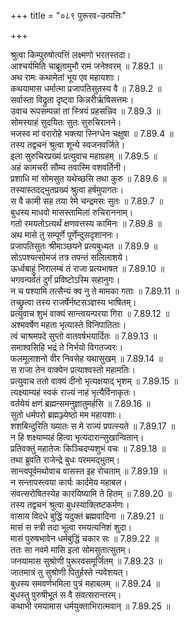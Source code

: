 +++
title = "०८९ पुरूरव-उत्पत्तिः"

+++


  
श्रुत्वा किम्पुरुषोत्पत्तिं लक्ष्मणो भरतस्तदा।  
आश्चर्यमिति चाब्रूतामुभौ रामं जनेश्वरम् ॥ 7.89.1 ॥   
अथ रामः कथामेतां भूय एव महायशाः।  
कथयामास धर्मात्मा प्रजापतिसुतस्य वै ॥ 7.89.2 ॥   
सर्वास्ता विद्रुता दृष्ट्वा किन्नरीर्ऋषिसत्तमः।  
उवाच रूपसम्पन्नां तां स्त्रियं प्रहसन्निव ॥ 7.89.3 ॥   
सोमस्याहं सुदयितः सुतः सुरुचिरानने।  
भजस्व मां वरारोहे भक्त्या स्निग्धेन चक्षुषा ॥ 7.89.4 ॥   
तस्य तद्वचनं श्रुत्वा शून्ये स्वजनवर्जिते।  
इला सुरुचिरप्रख्यं प्रत्युवाच महाग्रहम् ॥ 7.89.5 ॥   
अहं कामचरी सौम्य तवास्मि वशवर्तिनी।  
प्रशाधि मां सोमसुत यथेच्छसि तथा कुरु ॥ 7.89.6 ॥   
तस्यास्तदद्भुतप्रख्यं श्रुत्वा हर्षमुपागतः।  
स वै कामी सह तया रेमे चन्द्रमसः सुतः ॥ 7.89.7 ॥   
बुधस्य माधवो मासस्तामिलां रुचिराननाम्।  
गतो रमयतोऽत्यर्थं क्षणवत्तस्य कामिनः ॥ 7.89.8 ॥   
अथ मासे तु सम्पूर्णे पूर्णेन्दुसदृशाननः।  
प्रजापतिसुतः श्रीमाञ्छयने प्रत्यबुध्यत ॥ 7.89.9 ॥   
सोऽपश्यत्सोमजं तत्र तपन्तं सलिलाशये।  
ऊर्ध्वबाहुं निरालम्बं तं राजा प्रत्यभाषत ॥ 7.89.10 ॥   
भगवन्पर्वतं दुर्गं प्रविष्टोऽस्मि सहानुगः।  
न च पश्यामि तत्सैन्यं क्व नु ते मामका गताः ॥ 7.89.11 ॥   
तच्छ्रुत्वा तस्य राजर्षेर्नष्टसञ्ज्ञस्य भाषितम्।  
प्रत्युवाच शुभं वाक्यं सान्त्वयन्परया गिरा ॥ 7.89.12 ॥   
अश्मवर्षेण महता भृत्यास्ते विनिपातिताः।  
त्वं चाश्रमपदे सुप्तो वातवर्षभयार्दितः ॥ 7.89.13 ॥   
समाश्वसिहि भद्रं ते निर्भयो विगतज्वरः।  
फलमूलाशनो वीर निवसेह यथासुखम् ॥ 7.89.14 ॥   
स राजा तेन वाक्येन प्रत्याश्वस्तो महामतिः।  
प्रत्युवाच ततो वाक्यं दीनो भृत्यक्षयाद् भृशम् ॥ 7.89.15 ॥   
त्यक्ष्याम्यहं स्वकं राज्यं नाहं भृत्यैर्विनाकृतः।  
वर्तयेयं क्षणं ब्रह्मन्समनुज्ञातुमर्हसि ॥ 7.89.16 ॥   
सुतो धर्मपरो ब्रह्मञ्ज्येष्ठो मम महायशाः।  
शशबिन्दुरिति ख्यातः स मे राज्यं प्रपत्स्यते ॥ 7.89.17 ॥   
न हि शक्ष्याम्यहं हित्वा भृत्यदारान्सुखान्वितान्।  
प्रतिवक्तुं महातेजः किञ्चिदप्यशुभं वचः ॥ 7.89.18 ॥   
तथा ब्रुवति राजेन्द्रे बुधः परममद्भुतम्।  
सान्त्वपूर्वमथोवाच वासस्त इह रोचताम् ॥ 7.89.19 ॥   
न सन्तापस्त्वया कार्यः कार्दमेय महाबल।  
संवत्सरोषितस्येह कारयिष्यामि ते हितम् ॥ 7.89.20 ॥   
तस्य तद्वचनं श्रुत्वा बुधस्याक्लिष्टकर्मणः।  
वासाय विदधे बुद्धिं यदुक्तं ब्रह्मवादिना ॥ 7.89.21 ॥   
मासं स स्त्री तदा भूत्वा रमयत्यनिशं शुदा।  
मासं पुरुषभावेन धर्मबुद्धिं चकार सः ॥ 7.89.22 ॥   
ततः सा नवमे मासि इला सोमसुतात्सुतम्।  
जनयामास सुश्रोणी पुरूरवसमूर्जितम् ॥ 7.89.23 ॥   
जातमात्रं तु सुश्रोणी पितुर्हस्ते न्यवेशयत्।  
बुधस्य समवर्णभमिला पुत्रं महाबलम् ॥ 7.89.24 ॥   
बुधस्तु पुरुषीभूतं स वै संवत्सरान्तरम्।  
कथाभी रमयामास धर्मयुक्ताभिरात्मवान् ॥ 7.89.25 ॥   
